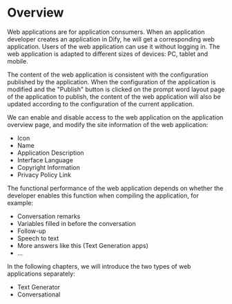# Overview

Web applications are for application consumers. When an application developer creates an application in Dify, he will get a corresponding web application. Users of the web application can use it without logging in. The web application is adapted to different sizes of devices: PC, tablet and mobile.

The content of the web application is consistent with the configuration published by the application. When the configuration of the application is modified and the "Publish" button is clicked on the prompt word layout page of the application to publish, the content of the web application will also be updated according to the configuration of the current application.

We can enable and disable access to the web application on the application overview page, and modify the site information of the web application:

* Icon
* Name
* Application Description
* Interface Language
* Copyright Information
* Privacy Policy Link

The functional performance of the web application depends on whether the developer enables this function when compiling the application, for example:

* Conversation remarks
* Variables filled in before the conversation
* Follow-up
* Speech to text
* More answers like this (Text Generation apps)
* ...

In the following chapters, we will introduce the two types of web applications separately:

* Text Generator
* Conversational
